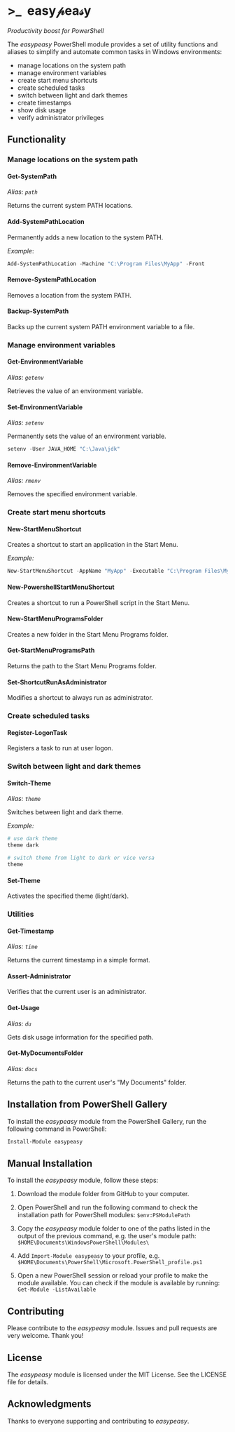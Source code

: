 # >_  easy𝓅ea𝓈y
*Productivity boost for PowerShell*

The *easypeasy* PowerShell module provides a set of utility functions and aliases to simplify and automate common tasks in Windows environments:
- manage locations on the system path
- manage environment variables
- create start menu shortcuts
- create scheduled tasks
- switch between light and dark themes
- create timestamps
- show disk usage
- verify administrator privileges

## Functionality

### Manage locations on the system path

#### Get-SystemPath

*Alias: `path`*

Returns the current system PATH locations.

#### Add-SystemPathLocation

Permanently adds a new location to the system PATH.

*Example*:
```powershell
Add-SystemPathLocation -Machine "C:\Program Files\MyApp" -Front
```

#### Remove-SystemPathLocation

Removes a location from the system PATH.

#### Backup-SystemPath

Backs up the current system PATH environment variable to a file.

### Manage environment variables

#### Get-EnvironmentVariable

*Alias: `getenv`*

Retrieves the value of an environment variable.

#### Set-EnvironmentVariable

*Alias: `setenv`*

Permanently sets the value of an environment variable.

```powershell
setenv -User JAVA_HOME "C:\Java\jdk"
```

#### Remove-EnvironmentVariable

*Alias: `rmenv`*

Removes the specified environment variable.

### Create start menu shortcuts

#### New-StartMenuShortcut

Creates a shortcut to start an application in the Start Menu.

*Example:*
```powershell
New-StartMenuShortcut -AppName "MyApp" -Executable "C:\Program Files\MyApp\MyApp.exe" -Arguments "-Debug"
```

#### New-PowershellStartMenuShortcut

Creates a shortcut to run a PowerShell script in the Start Menu.

#### New-StartMenuProgramsFolder

Creates a new folder in the Start Menu Programs folder.

#### Get-StartMenuProgramsPath

Returns the path to the Start Menu Programs folder.

#### Set-ShortcutRunAsAdministrator

Modifies a shortcut to always run as administrator.

### Create scheduled tasks

#### Register-LogonTask

Registers a task to run at user logon.

### Switch between light and dark themes

#### Switch-Theme

*Alias: `theme`*

Switches between light and dark theme.

*Example:*
```powershell
# use dark theme
theme dark

# switch theme from light to dark or vice versa
theme
```

#### Set-Theme

Activates the specified theme (light/dark).

### Utilities

#### Get-Timestamp

*Alias: `time`*

Returns the current timestamp in a simple format.

#### Assert-Administrator
Verifies that the current user is an administrator.

#### Get-Usage

*Alias: `du`*

Gets disk usage information for the specified path.

#### Get-MyDocumentsFolder

*Alias: `docs`*

Returns the path to the current user's "My Documents" folder.

## Installation from PowerShell Gallery

To install the *easypeasy* module from the PowerShell Gallery, run the following command in PowerShell:

```powershell
Install-Module easypeasy
```

## Manual Installation

To install the *easypeasy* module, follow these steps:

1. Download the module folder from GitHub to your computer.

1. Open PowerShell and run the following command to check the installation path for PowerShell modules: `$env:PSModulePath`

1. Copy the *easypeasy* module folder to one of the paths listed in the output of the previous command, e.g. the user's module path: `$HOME\Documents\WindowsPowerShell\Modules\`

1. Add `Import-Module easypeasy` to your profile, e.g. `$HOME\Documents\PowerShell\Microsoft.PowerShell_profile.ps1`

1. Open a new PowerShell session or reload your profile to make the module available. You can check if the module is available by running: `Get-Module -ListAvailable`

## Contributing
Please contribute to the *easypeasy* module. Issues and pull requests are very welcome. Thank you!

## License
The *easypeasy* module is licensed under the MIT License. See the LICENSE file for details.

## Acknowledgments
Thanks to everyone supporting and contributing to *easypeasy*.
